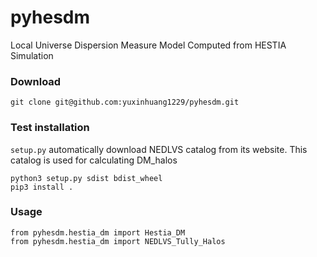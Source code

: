 # pyhesdm
Local Universe Dispersion Measure Model Computed from HESTIA Simulation    
### Download   
```
git clone git@github.com:yuxinhuang1229/pyhesdm.git
```      
### Test installation   
```setup.py``` automatically download NEDLVS catalog from its website. This catalog is used for calculating DM_halos  
```
python3 setup.py sdist bdist_wheel
pip3 install .
```   
### Usage
```
from pyhesdm.hestia_dm import Hestia_DM
from pyhesdm.hestia_dm import NEDLVS_Tully_Halos
```
